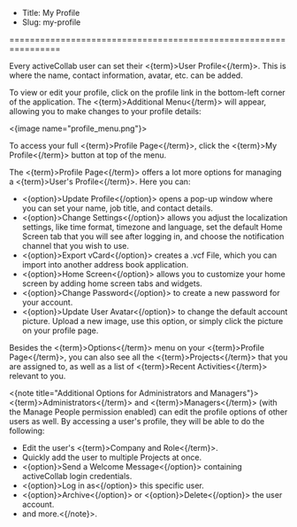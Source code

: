 * Title: My Profile
* Slug: my-profile

================================================================

Every activeCollab user can set their <{term}>User Profile<{/term}>. This is where the name, contact information, avatar, etc. can be added.

To view or edit your profile, click on the profile link in the bottom-left corner of the application. The <{term}>Additional Menu<{/term}> will appear, allowing you to make changes to your profile details:

<{image name="profile_menu.png"}>

To access your full <{term}>Profile Page<{/term}>, click the <{term}>My Profile<{/term}> button at top of the menu.

The <{term}>Profile Page<{/term}> offers a lot more options for managing a <{term}>User's Profile<{/term}>. Here you can:

- <{option}>Update Profile<{/option}> opens a pop-up window where you can set your name, job title, and contact details.
- <{option}>Change Settings<{/option}> allows you adjust the localization settings, like time format, timezone and language, set the default Home Screen tab that you will see after logging in, and choose the notification channel that you wish to use.
- <{option}>Export vCard<{/option}> creates a .vcf File, which you can import into another address book application.
- <{option}>Home Screen<{/option}> allows you to customize your home screen by adding home screen tabs and widgets.
- <{option}>Change Password<{/option}> to create a new password for your account.
- <{option}>Update User Avatar<{/option}> to change the default account picture. Upload a new image, use this option, or simply click the picture on your profile page.

Besides the <{term}>Options<{/term}> menu on your <{term}>Profile Page<{/term}>, you can also see all the <{term}>Projects<{/term}> that you are assigned to, as well as a list of <{term}>Recent Activities<{/term}> relevant to you.

<{note title="Additional Options for Administrators and Managers"}> <{term}>Administrators<{/term}> and <{term}>Managers<{/term}> (with the Manage People permission enabled) can edit the profile options of other users as well. By accessing a user's profile, they will be able to do the following:

- Edit the user's <{term}>Company and Role<{/term}>.
- Quickly add the user to multiple Projects at once.
- <{option}>Send a Welcome Message<{/option}> containing activeCollab login credentials.
- <{option}>Log in as<{/option}> this specific user.
- <{option}>Archive<{/option}> or <{option}>Delete<{/option}> the user account.
- and more.<{/note}>.